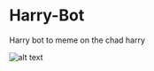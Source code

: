 # Harry-Bot

Harry bot to meme on the chad harry

![alt text](https://cdn.discordapp.com/attachments/798650271508463658/898316176365588520/HarryClown.png)
